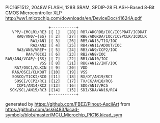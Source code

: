 PIC16F1512, 2048W FLASH, 128B SRAM, SPDIP-28
FLASH-Based 8-Bit CMOS Microcontroller XLP
http://ww1.microchip.com/downloads/en/DeviceDoc/41624A.pdf


	                   +-----------+
	   VPP/~{MCLR}/RE3 |[ 1]   [28]| RB7/ADGRDB/IOC/ICSPDAT/ICDDAT
	     RA0/AN0/~{SS} |[ 2]   [27]| RB6/ADGRDA/IOC/ICSPCLK/ICDCLK
	           RA1/AN1 |[ 3]   [26]| RB5/AN13/T1G/IOC
	           RA2/AN2 |[ 4]   [25]| RB4/AN11/ADOUT/IOC
	     RA3/AN3/VREF+ |[ 5]   [24]| RB3/AN9/CCP2/IOC
	         RA4/T0CKI |[ 6]   [23]| RB2/AN8/IOC
	RA5/AN4/VCAP/~{SS} |[ 7]   [22]| RB1/AN10/IOC
	               VSS |[ 8]   [21]| RB0/AN12/INT/IOC
	    RA7/OSC1/CLKIN |[ 9]   [20]| VDD
	   RA6/OSC2/CLKOUT |[10]   [19]| VSS
	   SOSCO/T1CKI/RC0 |[11]   [18]| RX/DT/AN19/RC7
	    SOSCI/CCP2/RC1 |[12]   [17]| TX/CK/AN18/RC6
	     CCP1/AN14/RC2 |[13]   [16]| SDO/AN17/RC5
	  SCK/SCL/AN15/RC3 |[14]   [15]| SDI/SDA/AN16/RC4
	                   +-----------+


generated by https://github.com/FBEZ/Pinout-AsciiArt from https://github.com/ask6483/kicad-symbols/blob/master/MCU_Microchip_PIC16.kicad_sym